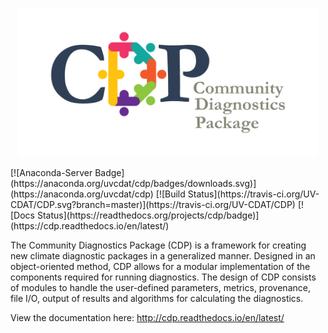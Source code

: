 <p align="center"><img src="./docs/source/cdp.png" width="480"></p>
[![Anaconda-Server Badge](https://anaconda.org/uvcdat/cdp/badges/downloads.svg)](https://anaconda.org/uvcdat/cdp)
[![Build Status](https://travis-ci.org/UV-CDAT/CDP.svg?branch=master)](https://travis-ci.org/UV-CDAT/CDP)
[![Docs Status](https://readthedocs.org/projects/cdp/badge)](https://cdp.readthedocs.io/en/latest/)


The Community Diagnostics Package (CDP) is a framework for creating new climate
diagnostic packages in a generalized manner. Designed in an object-oriented
method, CDP allows for a modular implementation of the components required for
running diagnostics. The design of CDP consists of modules to handle the
user-defined parameters, metrics, provenance, file I/O, output of results and
algorithms for calculating the diagnostics.

View the documentation here: http://cdp.readthedocs.io/en/latest/
